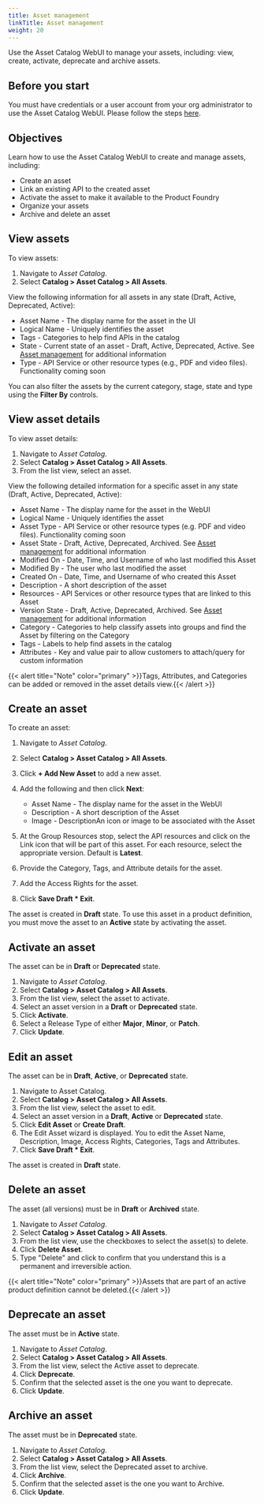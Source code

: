 ```yaml
---
title: Asset management
linkTitle: Asset management
weight: 20
---
```


Use the Asset Catalog WebUI to manage your assets, including: view, create, activate, deprecate and archive assets.

## Before you start

You must have credentials or a user account from your org administrator to use the Asset Catalog WebUI.  Please follow the steps [here](https://docs.axway.com/bundle/platform-management/page/docs/management_guide/organizations/managing_organizations/index.html#managing-users).

## Objectives

Learn how to use the Asset Catalog WebUI to create and manage assets, including:

* Create an asset
* Link an existing API to the created asset
* Activate the asset to make it available to the Product Foundry
* Organize your assets
* Archive and delete an asset

## View assets

To view assets:

1. Navigate to *Asset Catalog*.
2. Select **Catalog > Asset Catalog > All Assets**.

View the following information for all assets in any state (Draft, Active, Deprecated, Active):

* Asset Name - The display name for the asset in the UI
* Logical Name - Uniquely identifies the asset
* Tags - Categories to help find APIs in the catalog
* State - Current state of an asset - Draft, Active, Deprecated, Active. See [Asset management](/docs/manage_asset_catalog/asset_lifecycle/) for additional information
* Type - API Service or other resource types (e.g., PDF and video files). Functionality coming soon

You can also filter the assets by the current category, stage, state and type using the **Filter By** controls.

## View asset details

To view asset details:

1. Navigate to *Asset Catalog*.
2. Select **Catalog > Asset Catalog > All Assets**.
3. From the list view, select an asset.

View the following detailed information for a specific asset in any state (Draft, Active, Deprecated, Active):

* Asset Name - The display name for the asset in the WebUI
* Logical Name - Uniquely identifies the asset
* Asset Type - API Service or other resource types (e.g. PDF and video files). Functionality coming soon
* Asset State - Draft, Active, Deprecated, Archived. See [Asset management](/docs/manage_asset_catalog/asset_lifecycle/) for additional information
* Modified On - Date, Time, and Username of who last modified this Asset
* Modified By - The user who last modified the asset
* Created On - Date, Time, and Username of who created this Asset
* Description - A short description of the asset
* Resources - API Services or other resource types that are linked to this Asset
* Version State - Draft, Active, Deprecated, Archived. See [Asset management](/docs/manage_asset_catalog/asset_lifecycle/) for additional information
* Category - Categories to help classify assets into groups and find the Asset by filtering on the Category
* Tags - Labels to help find assets in the catalog
* Attributes - Key and value pair to allow customers to attach/query for custom information

{{< alert title="Note" color="primary" >}}Tags, Attributes, and Categories can be added or removed in the asset details view.{{< /alert >}}

## Create an asset

To create an asset:

1. Navigate to *Asset Catalog*.
2. Select **Catalog > Asset Catalog > All Assets**.
3. Click **+ Add New Asset** to add a new asset.
4. Add the following and then click **Next**:

    * Asset Name - The display name for the asset in the WebUI
    * Description - A short description of the Asset
    * Image - DescriptionAn icon or image to be associated with the Asset

5. At the Group Resources stop, select the API resources and click on the Link icon that will be part of this asset. For each resource, select the appropriate version. Default is **Latest**.
6. Provide the Category, Tags, and Attribute details for the asset.
7. Add the Access Rights for the asset.
8. Click **Save Draft * Exit**.

The asset is created in **Draft** state. To use this asset in a product definition, you must move the asset to an **Active** state by activating the asset.

## Activate an asset

The asset can be in **Draft** or **Deprecated** state.

1. Navigate to *Asset Catalog*.
2. Select **Catalog > Asset Catalog > All Assets**.
3. From the list view, select the asset to activate.
4. Select an asset version in a **Draft** or **Deprecated** state.
5. Click **Activate**.
6. Select a Release Type of either **Major**, **Minor**, or **Patch**.
7. Click **Update**.

## Edit an asset

The asset can be in **Draft**, **Active**, or **Deprecated** state.

1. Navigate to Asset Catalog.
2. Select **Catalog > Asset Catalog > All Assets**.
3. From the list view, select the asset to edit.
4. Select an asset version in a **Draft**, **Active** or **Deprecated** state.
5. Click **Edit Asset** or **Create Draft**.   
6. The Edit Asset wizard is displayed. You to edit the Asset Name, Description, Image, Access Rights, Categories, Tags and Attributes.
7. Click **Save Draft * Exit**.

The asset is created in **Draft** state.

## Delete an asset

The asset (all versions) must be in **Draft**  or **Archived** state.

1. Navigate to *Asset Catalog*.
2. Select **Catalog > Asset Catalog > All Assets**.
3. From the list view, use the checkboxes to select the asset(s) to delete.
4. Click **Delete Asset**.
5. Type "Delete" and click to confirm that you understand this is a permanent and irreversible action.

{{< alert title="Note" color="primary" >}}Assets that are part of an active product definition cannot be deleted.{{< /alert >}}

## Deprecate an asset

The asset must be in **Active** state.

1. Navigate to *Asset Catalog*.
2. Select **Catalog > Asset Catalog > All Assets**.
3. From the list view, select the Active asset to deprecate.
4. Click **Deprecate**.
5. Confirm that the selected asset is the one you want to deprecate.
6. Click **Update**.

## Archive an asset

The asset must be in **Deprecated** state.

1. Navigate to *Asset Catalog*.
2. Select **Catalog > Asset Catalog > All Assets**.
3. From the list view, select the Deprecated asset to archive.
4. Click **Archive**.
5. Confirm that the selected asset is the one you want to Archive.
6. Click **Update**.

